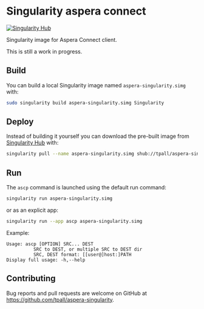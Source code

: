 # Singularity aspera connect

[![Singularity Hub](https://www.singularity-hub.org/static/img/hosted-singularity--hub-%23e32929.svg)](https://singularity-hub.org/collections/2200)

Singularity image for Aspera Connect client.

This is still a work in progress.

## Build

You can build a local Singularity image named `aspera-singularity.simg` with:

```sh
sudo singularity build aspera-singularity.simg Singularity
```

## Deploy

Instead of building it yourself you can download the pre-built image from
[Singularity Hub](https://www.singularity-hub.org) with:

```sh
singularity pull --name aspera-singularity.simg shub://tpall/aspera-singularity
```

## Run

The `ascp` command is launched using the default run command:

```sh
singularity run aspera-singularity.simg
```

or as an explicit app:

```sh
singularity run --app ascp aspera-singularity.simg
```

Example:

```console
Usage: ascp [OPTION] SRC... DEST
          SRC to DEST, or multiple SRC to DEST dir
          SRC, DEST format: [[user@]host:]PATH
Display full usage: -h,--help
```

## Contributing

Bug reports and pull requests are welcome on GitHub at
https://github.com/tpall/aspera-singularity.
